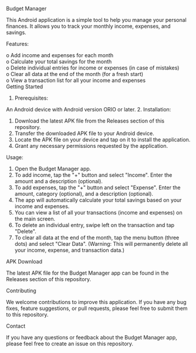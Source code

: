 Budget Manager

This Android application is a simple tool to help you manage your personal finances. It allows you to track your monthly income, expenses, and savings.

Features:

o Add income and expenses for each month<br>
o Calculate your total savings for the month<br>
o Delete individual entries for income or expenses (in case of mistakes)<br>
o Clear all data at the end of the month (for a fresh start)<br>
o View a transaction list for all your income and expenses<br>
Getting Started

1. Prerequisites:

  An Android device with Android version ORIO or later.
2. Installation:

 1. Download the latest APK file from the Releases section of this repository.
 2. Transfer the downloaded APK file to your Android device.
 3. Locate the APK file on your device and tap on it to install the application.
 4. Grant any necessary permissions requested by the application.

Usage:

1. Open the Budget Manager app.
2. To add income, tap the "+" button and select "Income". Enter the amount and a description (optional).
3. To add expenses, tap the "+" button and select "Expense". Enter the amount, category (optional), and a description (optional).
4. The app will automatically calculate your total savings based on your income and expenses.
5. You can view a list of all your transactions (income and expenses) on the main screen.
6. To delete an individual entry, swipe left on the transaction and tap "Delete".
7. To clear all data at the end of the month, tap the menu button (three dots) and select "Clear Data". (Warning: This will permanently delete all your income, expense, and transaction data.)

APK Download

 The latest APK file for the Budget Manager app can be found in the Releases section of this repository.

Contributing

We welcome contributions to improve this application. If you have any bug fixes, feature suggestions, or pull requests, please feel free to submit them to this repository.

Contact

If you have any questions or feedback about the Budget Manager app, please feel free to create an issue on this repository.
